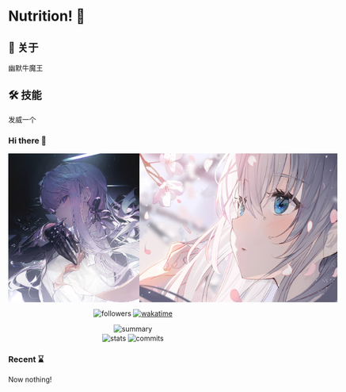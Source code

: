 # Nutrition! 👋

## 🚀 关于

幽默牛魔王

## 🛠 技能

发威一个

### Hi there 👋
<div style="display: flex;">
  <img src="anime-anime-girls-Pixiv-Danganronpa-Kirigiri-Kyouko-gloves-2284418-wallhere.com.jpg" alt="Alt text" width="400" height="300">
  <img src="anime-girls-white-hair-2249668-wallhere.com.jpg" alt="Alt text" width="400" height="300">
</div>



<!--
**Nutritions/Nutritions** is a ✨ _special_ ✨ repository because its `README.md` (this file) appears on your GitHub profile.

Here are some ideas to get you started:

- 🔭 I’m currently working on ...
- 🌱 I’m currently learning ...
- 👯 I’m looking to collaborate on ...
- 🤔 I’m looking for help with ...
- 💬 Ask me about ...
- 📫 How to reach me: ...
- 😄 Pronouns: ...
- ⚡ Fun fact: ...
  -->

<!--
I'm currently learning [CMU 10-414/714 Deep Learning Systems](https://dlsyscourse.org), see my repo [cmu-dl-sys](https://github.com/Nutritions/cmu-dl-sys.git) for details.
-->

<!--

<p align="center">
  <a href="https://git.io/typing-svg">
    <img src="https://readme-typing-svg.demolab.com?font=Fira+Code&center=true&vCenter=true&pause=1000&width=435&lines=Fr4nk1in.profile()" alt="Typing SVG" />
  </a>
</p>

-->

<p align="center">
  <img src="https://img.shields.io/github/followers/Nutritions?style=for-the-badge" alt="followers">
  <a href="https://wakatime.com/@e024e23b-0211-4224-b6ed-23c808e3d2e9">
    <img src="https://wakatime.com/badge/user/e024e23b-0211-4224-b6ed-23c808e3d2e9.svg?style=for-the-badge" alt="wakatime">
  </a>
</p>


<p align="center">
</p>


<p align="center">
  <img src="https://github-profile-summary-cards.vercel.app/api/cards/profile-details?username=Nutritions&theme=tokyonight" alt="summary">
  <!--
  <br>
  <img align="center" src="http://github-profile-summary-cards.vercel.app/api/cards/repos-per-language?username=Nutritions&theme=tokyonight&hide=vhdl,systemverilog" alt="lang-by-repo">
  <img align="center" src="http://github-profile-summary-cards.vercel.app/api/cards/most-commit-language?username=Nutritions&theme=tokyonight&hide=vhdl,systemverilog" alt="lang-by-commit">
  -->
  <br>
  <img align="center" src="http://github-readme-stats.vercel.app/api?username=Nutritions&theme=tokyonight&show_icons=true&hide_border=true" alt="stats">
  <img align="center" src="http://github-profile-summary-cards.vercel.app/api/cards/productive-time?username=Nutritions&theme=tokyonight&utcOffset=8" alt="commits">
  <br>
  <!--
  <img align="center" src="https://github-readme-streak-stats.herokuapp.com/?user=Nutritions&theme=tokyonight" alt="streaks">
  -->
</p>


<!--

### Laptop 💻

![Lenovo](https://img.shields.io/badge/lenovo%20laptop-E2231A?style=for-the-badge&logo=lenovo&logoColor=white)
![CPU](https://img.shields.io/badge/Intel-Core_i5_10th-0071C5?style=for-the-badge&logo=intel&logoColor=white)
![GPU](https://img.shields.io/badge/NVIDIA-MX350-76B900?style=for-the-badge&logo=nvidia&logoColor=white)
![Linux](https://img.shields.io/badge/Linux-FCC624?style=for-the-badge&logo=linux&logoColor=black)
![Manjaro](https://img.shields.io/badge/manjaro-35BF5C?style=for-the-badge&logo=manjaro&logoColor=white)

![Git](https://img.shields.io/badge/GIT-E44C30?style=for-the-badge&logo=git&logoColor=white)
![Starship](https://img.shields.io/badge/starship-DD0B78?style=for-the-badge&logo=starship&logoColor=white)
![Chrome](https://img.shields.io/badge/Google_chrome-4285F4?style=for-the-badge&logo=Google-chrome&logoColor=white)
![Spotify](https://img.shields.io/badge/Spotify-1ED760?&style=for-the-badge&logo=spotify&logoColor=white)

### IDEs and Tech Stack 👨‍💻

![Neovim](https://img.shields.io/badge/NeoVim-%2357A143.svg?&style=for-the-badge&logo=neovim&logoColor=white)
![Clion](https://img.shields.io/badge/CLion-000000?style=for-the-badge&logo=clion&logoColor=white)
![Obsidian](https://img.shields.io/badge/Obsidian-483699?style=for-the-badge&logo=Obsidian&logoColor=white)

![Python](https://img.shields.io/badge/Python-3776AB?style=for-the-badge&logo=python&logoColor=white)
![C](https://img.shields.io/badge/C-00599C?style=for-the-badge&logo=c&logoColor=white)
![C++](https://img.shields.io/badge/C%2B%2B-00599C?style=for-the-badge&logo=c%2B%2B&logoColor=white)
![Lua](https://img.shields.io/badge/Lua-2C2D72?style=for-the-badge&logo=lua&logoColor=white)
![Markdown](https://img.shields.io/badge/Markdown-000000?style=for-the-badge&logo=markdown&logoColor=white)
![LaTeX](https://img.shields.io/badge/LaTeX-47A141?style=for-the-badge&logo=LaTeX&logoColor=white)
-->

<!--

### Contact ☎️

Email: [sh.fu@outlook.com](mailto:sh.fu@outlook.com)
-->

### Recent ⌛

Now nothing!
